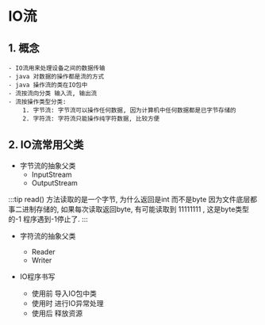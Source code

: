 # IO流

## 1. 概念
    - IO流用来处理设备之间的数据传输
    - java 对数据的操作都是流的方式 
    - java 操作流的类在IO包中 
    - 流按流向分类 输入流, 输出流
    - 流按操作类型分类:
        1. 字节流: 字节流可以操作任何数据, 因为计算机中任何数据都是已字节存储的
        2. 字符流: 字符流只能操作纯字符数据, 比较方便
        
## 2. IO流常用父类
- 字节流的抽象父类
    - InputStream
    - OutputStream

:::tip
read() 方法读取的是一个字节, 为什么返回是int 而不是byte 
因为文件底层都事二进制存储的, 如果每次读取返回byte, 有可能读取到 11111111 , 这是byte类型的-1 程序遇到-1停止了.
:::
    
- 字符流的抽象父类
    - Reader
    - Writer
    
- IO程序书写
    - 使用前 导入IO包中类
    - 使用时 进行IO异常处理
    - 使用后 释放资源